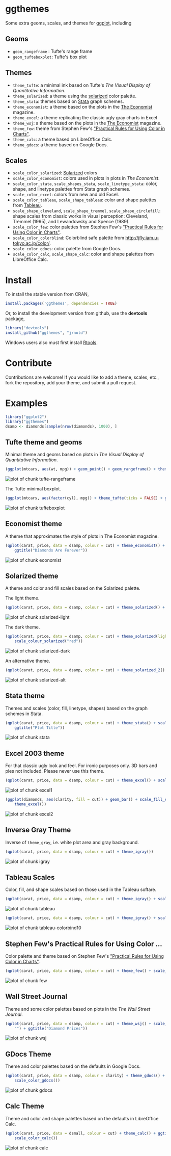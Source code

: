 


# ggthemes

Some extra geoms, scales, and themes for
[ggplot](http://had.co.nz/ggplot2/), including

## Geoms

- ``geom_rangeframe`` : Tufte's range frame
- ``geom_tufteboxplot``: Tufte's box plot

## Themes 

- ``theme_tufte``: a minimal ink based on Tufte's *The Visual Display of
Quantitative Information*.
- ``theme_solarized``: a theme using the [solarized](http://ethanschoonover.com/solarized) color palette.
- ``theme_stata``: themes based on [Stata](http://stata.com/) graph schemes.
- ``theme_economist``: a theme based on the plots in the [The Economist](http://www.economist.com/) magazine.
- ``theme_excel``: a theme replicating the classic ugly gray charts in Excel
- ``theme_wsj``: a theme based on the plots in the [The Economist](http://www.economist.com/) magazine.
- ``theme_few``: theme from Stephen Few's
  ["Practical Rules for Using Color in Charts"](http://www.perceptualedge.com/articles/visual_business_intelligence/rules_for_using_color.pdf).
- ``theme_calc``: a theme based on LibreOffice Calc.
- ``theme_gdocs``: a theme based on Google Docs.

## Scales

- ``scale_color_solarized``: [Solarized](http://ethanschoonover.com/solarized) colors
- ``scale_color_economist``: colors used in plots in plots in *The Economist*.
- ``scale_color_stata``, ``scale_shapes_stata``, ``scale_linetype_stata``: color, shape, and linetype palettes from Stata graph schemes.
- ``scale_color_excel``: colors from new and old Excel.
- ``scale_color_tableau``, ``scale_shape_tableau``: color and shape palettes from [Tableau](http://www.tableausoftware.com/).
- ``scale_shape_cleveland``, ``scale_shape_tremmel``, ``scale_shape_circlefill``: shape scales from classic works in visual perception: Cleveland, Tremmel (1995), and Lewandowsky and Spence (1989).
- ``scale_color_few``: color palettes from Stephen Few's ["Practical Rules for Using Color in Charts"](http://www.perceptualedge.com/articles/visual_business_intelligence/rules_for_using_color.pdf).
- ``scale_color_colorblind``: Colorblind safe palette from <http://jfly.iam.u-tokyo.ac.jp/color/>.
- ``scale_color_gdocs``: color palette from Google Docs.
- ``scale_color_calc``, ``scale_shape_calc``: color and shape palettes from LibreOffice Calc.
  
# Install 

To install the stable version from CRAN,

```r
install.packages('ggthemes', dependencies = TRUE)
```

Or, to install the development version from github, use the
**devtools** package,

```r
library("devtools")
install_github("ggthemes", "jrnold")
```

Windows users also must first install
[Rtools](http://cran.rstudio.com/bin/windows/Rtools/).

# Contribute

Contributions are welcome! If you would like to add a theme, scales,
etc., fork the repository, add your theme, and submit a pull request.

# Examples


```r
library("ggplot2")
library("ggthemes")
dsamp <- diamonds[sample(nrow(diamonds), 1000), ]
```


## Tufte theme and geoms

Minimal theme and geoms based on plots in *The Visual Display of
Quantitative Information*.


```r
(ggplot(mtcars, aes(wt, mpg)) + geom_point() + geom_rangeframe() + theme_tufte())
```

![plot of chunk tufte-rangeframe](http://i.imgur.com/J0bReen.png) 


The Tufte minimal boxplot.


```r
(ggplot(mtcars, aes(factor(cyl), mpg)) + theme_tufte(ticks = FALSE) + geom_tufteboxplot())
```

![plot of chunk tufteboxplot](http://i.imgur.com/j5vkI0p.png) 


## Economist theme

A theme that approximates the style of plots in The Economist
magazine.


```r
(qplot(carat, price, data = dsamp, colour = cut) + theme_economist() + scale_colour_economist() + 
    ggtitle("Diamonds Are Forever"))
```

![plot of chunk economist](http://i.imgur.com/EcSL6t7.png) 


## Solarized theme

A theme and color and fill scales based on the Solarized palette.

The light theme.


```r
(qplot(carat, price, data = dsamp, colour = cut) + theme_solarized() + scale_colour_solarized("blue"))
```

![plot of chunk solarized-light](http://i.imgur.com/IIMOJfz.png) 


The dark theme.


```r
(qplot(carat, price, data = dsamp, colour = cut) + theme_solarized(light = FALSE) + 
    scale_colour_solarized("red"))
```

![plot of chunk solarized-dark](http://i.imgur.com/uALjYd3.png) 


An alternative theme.


```r
(qplot(carat, price, data = dsamp, colour = cut) + theme_solarized_2() + scale_colour_solarized("blue"))
```

![plot of chunk solarized-alt](http://i.imgur.com/f5cTW3b.png) 



## Stata theme 

Themes and scales (color, fill, linetype, shapes) based on the graph
schemes in Stata.


```r
(qplot(carat, price, data = dsamp, colour = cut) + theme_stata() + scale_colour_stata() + 
    ggtitle("Plot Title"))
```

![plot of chunk stata](http://i.imgur.com/W5NMwQF.png) 


## Excel 2003 theme

For that classic ugly look and feel. For ironic purposes only. 3D bars
and pies not included. Please never use this theme.


```r
(qplot(carat, price, data = dsamp, colour = cut) + theme_excel() + scale_colour_excel())
```

![plot of chunk excel1](http://i.imgur.com/W4okN8h.png) 



```r
(ggplot(diamonds, aes(clarity, fill = cut)) + geom_bar() + scale_fill_excel() + 
    theme_excel())
```

![plot of chunk excel2](http://i.imgur.com/tq5i7rU.png) 


## Inverse Gray Theme

Inverse of `theme_gray`, i.e. white plot area and gray background.


```r
(qplot(carat, price, data = dsamp, colour = cut) + theme_igray())
```

![plot of chunk igray](http://i.imgur.com/KEAez1N.png) 



## Tableau Scales

Color, fill, and shape scales based on those used in the Tableau softare.


```r
(qplot(carat, price, data = dsamp, colour = cut) + theme_igray() + scale_colour_tableau())
```

![plot of chunk tableau](http://i.imgur.com/ecm3rDk.png) 



```r
(qplot(carat, price, data = dsamp, colour = cut) + theme_igray() + scale_colour_tableau("colorblind10"))
```

![plot of chunk tableau-colorbind10](http://i.imgur.com/fug2mCY.png) 


## Stephen Few's Practical Rules for Using Color ...

Color palette and theme based on Stephen Few's ["Practical Rules for Using Color in Charts"](http://www.perceptualedge.com/articles/visual_business_intelligence/rules_for_using_color.pdf).


```r
(qplot(carat, price, data = dsamp, colour = cut) + theme_few() + scale_colour_few())
```

![plot of chunk few](http://i.imgur.com/88M33ix.png) 


## Wall Street Journal

Theme and some color palettes based on plots in the *The Wall Street Journal*.


```r
(qplot(carat, price, data = dsamp, colour = cut) + theme_wsj() + scale_colour_wsj("colors6", 
    "") + ggtitle("Diamond Prices"))
```

![plot of chunk wsj](http://i.imgur.com/vv55LZv.png) 


## GDocs Theme

Theme and color palettes based on the defaults in Google Docs.


```r
(qplot(carat, price, data = dsamp, colour = clarity) + theme_gdocs() + ggtitle("Diamonds") + 
    scale_color_gdocs())
```

![plot of chunk gdocs](http://i.imgur.com/bCY2SR7.png) 


## Calc Theme

Theme and color and shape palettes based on the defaults in LibreOffice Calc.


```r
(qplot(carat, price, data = dsmall, colour = cut) + theme_calc() + ggtitle("Diamonds") + 
    scale_color_calc())
```

![plot of chunk calc](http://i.imgur.com/wGYQFXH.png) 

